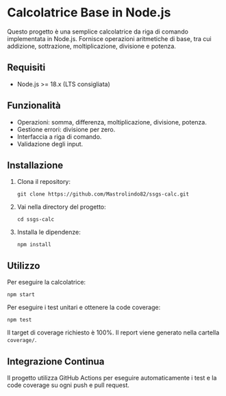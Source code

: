 # Calcolatrice Base in Node.js

Questo progetto è una semplice calcolatrice da riga di comando implementata in Node.js. Fornisce operazioni aritmetiche di base, tra cui addizione, sottrazione, moltiplicazione, divisione e potenza.

## Requisiti

- Node.js >= 18.x (LTS consigliata)

## Funzionalità

- Operazioni: somma, differenza, moltiplicazione, divisione, potenza.
- Gestione errori: divisione per zero.
- Interfaccia a riga di comando.
- Validazione degli input.
<!-- Elenca qui eventuali altre funzionalità extra implementate -->

## Installazione

1. Clona il repository:
   ```
   git clone https://github.com/Mastrolindo82/ssgs-calc.git
   ```
2. Vai nella directory del progetto:
   ```
   cd ssgs-calc
   ```
3. Installa le dipendenze:
   ```
   npm install
   ```

## Utilizzo

Per eseguire la calcolatrice:
```
npm start
```

Per eseguire i test unitari e ottenere la code coverage:
```
npm test
```
Il target di coverage richiesto è 100%. Il report viene generato nella cartella `coverage/`.

## Integrazione Continua

Il progetto utilizza GitHub Actions per eseguire automaticamente i test e la code coverage su ogni push e pull request.
